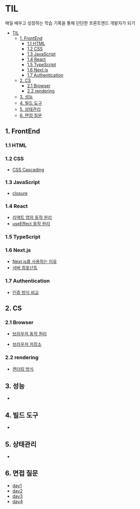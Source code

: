 # TIL

매일 배우고 성장하는 학습 기록을 통해
단단한 프론트엔드 개발자가 되기

- [TIL](#til)
  - [1. FrontEnd](#1-frontend)
    - [1.1 HTML](#11-html)
    - [1.2 CSS](#12-css)
    - [1.3 JavaScript](#13-javascript)
    - [1.4 React](#14-react)
    - [1.5 TypeScript](#15-typescript)
    - [1.6 Next.js](#16-nextjs)
    - [1.7 Authentication](#17-authentication)
  - [2. CS](#2-cs)
    - [2.1 Browser](#21-browser)
    - [2.2 rendering](#22-rendering)
  - [3. 성능](#3-성능)
  - [4. 빌드 도구](#4-빌드-도구)
  - [5. 상태관리](#5-상태관리)
  - [6. 면접 질문](#6-면접-질문)

## 1. FrontEnd

### 1.1 HTML

### 1.2 CSS

- [CSS Cascading](frontend/css/CSS%20Cascading.md)

### 1.3 JavaScript

- [closure](frontend/javascript/closure.md)

### 1.4 React

- [리액트 앱의 동작 원리](frontend/react/리액트%20앱의%20동작%20원리.md)
- [useEffect 동작 원리](frontend/react/useEffect%20동작%20원리.md)

### 1.5 TypeScript

### 1.6 Next.js

- [Next.js를 사용하는 이유](frontend/nextjs/Next.js를%20사용하는%20이유.md)
- [서버 컴포넌트](frontend/nextjs/서버%20컴포넌트.md)

### 1.7 Authentication

- [인증 방식 비교](frontend/authentication/인증%20방식%20비교.md)

## 2. CS

### 2.1 Browser

- [브라우저 동작 원리](frontend/computer-science/browser/브라우저%20동작%20원리.md)

- [브라우저 저장소](frontend/computer-science/browser/브라우저%20저장소.md)

### 2.2 rendering

- [렌더링 방식](frontend/computer-science/rendering/렌더링%20방식.md)

## 3. 성능

-

## 4. 빌드 도구

-

## 5. 상태관리

-

## 6. 면접 질문

- [day1](interview/day1.md)
- [day2](interview/day2.md)
- [day3](interview/day3.md)
- [day4](interview/day4.md)
